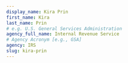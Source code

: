 ```yaml
---
display_name: Kira Prin
first_name: Kira
last_name: Prin
# e.g. U.S. General Services Administration
agency_full_name: Internal Revenue Service
# Agency Acronym [e.g., GSA]
agency: IRS
slug: kira-prin
---
```

